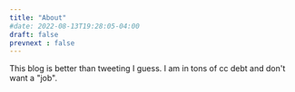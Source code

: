 ```yaml
---
title: "About"
#date: 2022-08-13T19:28:05-04:00
draft: false
prevnext : false
---
```

This blog is better than tweeting I guess. I am in tons of cc debt and don't want a "job".